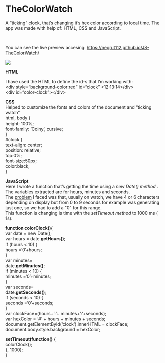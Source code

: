 # TheColorWatch
<p>A “ticking” clock, that’s changing it’s hex color according to local time. The app was made with help of: HTML, CSS and JavaScript.</p>
<br>
<p>You can see the live preview accesing: <a href="https://negrut112.github.io/JS-TheColorWatch/">https://negrut112.github.io/JS-TheColorWatch/</a></p>

<img src="https://i.imgur.com/FhC2TOs.jpg"></img>

<b>HTML</b>
<p>I have used the HTML to define the id-s that I’m working with:<br>
&lt;div style=“background-color:red” id=“clock” &gt;12:13:14&lt;/div&gt;<br>
&lt;div id=“color-clock”&gt;&lt;/div&gt;</p>

<p><b>CSS</b><br> 
Helped to customize the fonts and colors of the document and “ticking watch”<br>
html, body {<br>
height: 100%;<br>
font-family: ‘Coiny’, cursive;<br>
}<br>
#clock {<br>
text-align: center;<br>
position: relative;<br>
top:0%;<br>
font-size:50px;<br>
color:black;<br>
}<br>

<b>JavaScript</b><br>
Here I wrote a function that’s getting the time using a <i>new Date() method</i> . The variables extracted are for hours, minutes and seconds.<br>
The <u>problem</u> I faced was that, usually on watch, we have 4 or 6 characters depending on display but from 0 to 9 seconds for example was generating just one, so we had to add a "0" for this range.<br>
This function is changing is time with the <i>setTimeout method</i> to 1000 ms ( 1s).</p>
<p><b>function colorClock()</b>{<br>
var date = new Date();<br>
  var hours = date.<b>getHours()</b>;<br>
if (hours &lt; 10) {<br>
hours =‘0’+hours;<br>
}<br>
var minutes=<br>
  date.<b>getMinutes()</b>;<br>
if (minutes &lt; 10) {<br>
minutes =‘0’+minutes;<br>
}<br>
var seconds=<br>
date.<b>getSeconds()</b>;<br>
if (seconds &lt; 10) {<br>
seconds =‘0’+seconds;<br>
}<br>
var clockFace=(hours+’:’+ minutes+’:’+seconds);<br>
var hexColor = ‘#’ + hours + minutes + seconds;<br>
document.getElementById(‘clock’).innerHTML = clockFace;<br>
document.body.style.background = hexColor;</p>
<p><b>setTimeout(function()</b> {<br>
colorClock();<br>
}, 1000);<br>
}<br>
